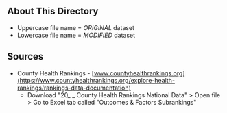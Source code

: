 ## About This Directory
* Uppercase file name = *ORIGINAL* dataset
* Lowercase file name = *MODIFIED* dataset

## Sources
* County Health Rankings - [www.countyhealthrankings.org](https://www.countyhealthrankings.org/explore-health-rankings/rankings-data-documentation)
  * Download "20_ _ County Health Rankings National Data" > Open file > Go to Excel tab called "Outcomes & Factors Subrankings"
